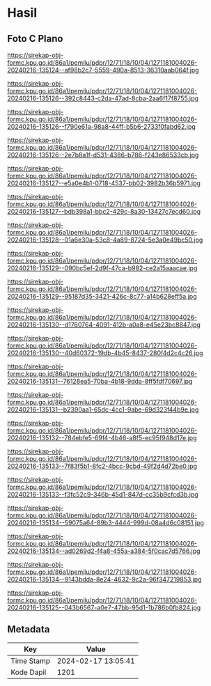 # Hasil

## Foto C Plano

https://sirekap-obj-formc.kpu.go.id/86a1/pemilu/pdpr/12/71/18/10/04/1271181004026-20240216-135124--af98b2c7-5559-490a-8513-36310aab064f.jpg

https://sirekap-obj-formc.kpu.go.id/86a1/pemilu/pdpr/12/71/18/10/04/1271181004026-20240216-135126--392c8443-c2da-47ad-8cba-2aa6f17f8755.jpg

https://sirekap-obj-formc.kpu.go.id/86a1/pemilu/pdpr/12/71/18/10/04/1271181004026-20240216-135126--f790e61a-98a8-44ff-b5b6-2733f0fabd62.jpg

https://sirekap-obj-formc.kpu.go.id/86a1/pemilu/pdpr/12/71/18/10/04/1271181004026-20240216-135126--2e7b8a1f-d531-4386-b786-f243e86533cb.jpg

https://sirekap-obj-formc.kpu.go.id/86a1/pemilu/pdpr/12/71/18/10/04/1271181004026-20240216-135127--e5a0e4b1-0718-4537-bb02-3982b36b5971.jpg

https://sirekap-obj-formc.kpu.go.id/86a1/pemilu/pdpr/12/71/18/10/04/1271181004026-20240216-135127--bdb398a1-bbc2-429c-8a30-13427c7ecd60.jpg

https://sirekap-obj-formc.kpu.go.id/86a1/pemilu/pdpr/12/71/18/10/04/1271181004026-20240216-135128--01a6e30a-53c8-4a89-8724-5e3a0e49bc50.jpg

https://sirekap-obj-formc.kpu.go.id/86a1/pemilu/pdpr/12/71/18/10/04/1271181004026-20240216-135129--090bc5ef-2d9f-47ca-b982-ce2a15aaacae.jpg

https://sirekap-obj-formc.kpu.go.id/86a1/pemilu/pdpr/12/71/18/10/04/1271181004026-20240216-135129--95187d35-3421-426c-8c77-a14b628eff5a.jpg

https://sirekap-obj-formc.kpu.go.id/86a1/pemilu/pdpr/12/71/18/10/04/1271181004026-20240216-135130--d1760764-4091-412b-a0a8-e45e23bc8847.jpg

https://sirekap-obj-formc.kpu.go.id/86a1/pemilu/pdpr/12/71/18/10/04/1271181004026-20240216-135130--40d60372-19db-4b45-8437-280f4d2c4c26.jpg

https://sirekap-obj-formc.kpu.go.id/86a1/pemilu/pdpr/12/71/18/10/04/1271181004026-20240216-135131--76128ea5-70ba-4b18-9dda-8ff5fdf70697.jpg

https://sirekap-obj-formc.kpu.go.id/86a1/pemilu/pdpr/12/71/18/10/04/1271181004026-20240216-135131--b2390aa1-65dc-4cc1-9abe-69d323f44b9e.jpg

https://sirekap-obj-formc.kpu.go.id/86a1/pemilu/pdpr/12/71/18/10/04/1271181004026-20240216-135132--784ebfe5-69f4-4b46-a8f5-ec95f948d17e.jpg

https://sirekap-obj-formc.kpu.go.id/86a1/pemilu/pdpr/12/71/18/10/04/1271181004026-20240216-135133--7f83f5b1-8fc2-4bcc-9cbd-49f2d4d72be0.jpg

https://sirekap-obj-formc.kpu.go.id/86a1/pemilu/pdpr/12/71/18/10/04/1271181004026-20240216-135133--f3fc52c9-346b-45d1-847d-cc35b9cfcd3b.jpg

https://sirekap-obj-formc.kpu.go.id/86a1/pemilu/pdpr/12/71/18/10/04/1271181004026-20240216-135134--59075a64-89b3-4444-999d-08a4d6c08151.jpg

https://sirekap-obj-formc.kpu.go.id/86a1/pemilu/pdpr/12/71/18/10/04/1271181004026-20240216-135134--ad0269d2-f4a8-455a-a384-5f0cac7d5766.jpg

https://sirekap-obj-formc.kpu.go.id/86a1/pemilu/pdpr/12/71/18/10/04/1271181004026-20240216-135134--9143bdda-8e24-4632-9c2a-96f347219853.jpg

https://sirekap-obj-formc.kpu.go.id/86a1/pemilu/pdpr/12/71/18/10/04/1271181004026-20240216-135125--043b6567-a0e7-47bb-95d1-1b786b0fb824.jpg


## Metadata

| Key        | Value               |
| ---------- | ------------------- |
| Time Stamp | 2024-02-17 13:05:41 |
| Kode Dapil | 1201                |



